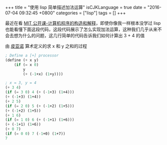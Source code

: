 +++
title = "使用 lisp 简单描述加法运算"
isCJKLanguage = true
date = "2016-07-04 09:32:45 +0800"
categories = ["lisp"]
tags = []
+++

最近在看 [MIT 公开课-计算机程序的构造和解释](http://v.youku.com/v_show/id_XNTEzMDAyMTU2.html?f=18958522)，即使你像我一样根本没学过 lisp 也能看懂下面这段代码，这段代码展示了怎么实现加法运算，这种我们几乎从来不会去想为什么的问题，这几行简单的代码告诉我们如何计算出 3 + 4 的值

由 [皮亚诺](https://zh.wikipedia.org/wiki/%E7%9A%AE%E4%BA%9A%E8%AF%BA%E5%85%AC%E7%90%86) 算术定义的求 x 和 y 之和的过程

<!--more-->

```lisp
; Define a [+] processor
(define (+ x y)
    (if (= x 0)
        y
        (+ (-1+x) (1+y))))

; x = 3, y = 4
(+ 3 4)
(if (= 3 0) 4 (+ (-1+3) (1+4)))
(+ (-1+3) (1+4))
(+ 2 5)
(if (= 2 0) 5 (+ (-1+2) (1+5)))
(+ (-1+2) (1+5))
(+ 1 6)
(if (= 1 0) 6 (+ (-1+1) (1+6)))
(+ (-1+1) (1+6))
(+ 0 7)
(if (= 0 0) 7 (-1+0) (1+7))
7
```